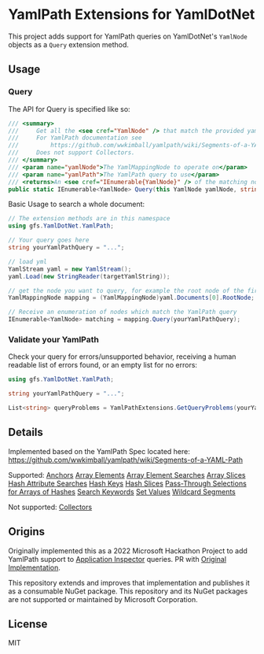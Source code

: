# YamlPath Extensions for YamlDotNet
This project adds support for YamlPath queries on YamlDotNet's `YamlNode` objects as a `Query` extension method.

## Usage

### Query
The API for Query is specified like so:
```csharp
/// <summary>
///     Get all the <see cref="YamlNode" /> that match the provided yamlPath query.
///     For YamlPath documentation see 
///         https://github.com/wwkimball/yamlpath/wiki/Segments-of-a-YAML-Path 
///     Does not support Collectors.
/// </summary>
/// <param name="yamlNode">The YamlMappingNode to operate on</param>
/// <param name="yamlPath">The YamlPath query to use</param>
/// <returns>An <see cref="IEnumerable{YamlNode}" /> of the matching nodes</returns>
public static IEnumerable<YamlNode> Query(this YamlNode yamlNode, string yamlPath)
```

Basic Usage to search a whole document:
```csharp
// The extension methods are in this namespace
using gfs.YamlDotNet.YamlPath;

// Your query goes here
string yourYamlPathQuery = "...";

// load yml
YamlStream yaml = new YamlStream();
yaml.Load(new StringReader(targetYamlString));

// get the node you want to query, for example the root node of the first document
YamlMappingNode mapping = (YamlMappingNode)yaml.Documents[0].RootNode;

// Receive an enumeration of nodes which match the YamlPath query
IEnumerable<YamlNode> matching = mapping.Query(yourYamlPathQuery);
```
### Validate your YamlPath
Check your query for errors/unsupported behavior, receiving a human readable list of errors found, or an empty list for no errors:
```csharp
using gfs.YamlDotNet.YamlPath;

string yourYamlPathQuery = "...";

List<string> queryProblems = YamlPathExtensions.GetQueryProblems(yourYamlPathQuery);
```

## Details
Implemented based on the YamlPath Spec located here: https://github.com/wwkimball/yamlpath/wiki/Segments-of-a-YAML-Path

Supported:
[Anchors](https://github.com/wwkimball/yamlpath/wiki/Segment:-Anchors)
[Array Elements](https://github.com/wwkimball/yamlpath/wiki/Segment:-Array-Elements)
[Array Element Searches](https://github.com/wwkimball/yamlpath/wiki/Segment:-Array-Element-Searches)
[Array Slices](https://github.com/wwkimball/yamlpath/wiki/Segment:-Array-Slices)
[Hash Attribute Searches](https://github.com/wwkimball/yamlpath/wiki/Segment:-Hash-Attribute-Searches)
[Hash Keys](https://github.com/wwkimball/yamlpath/wiki/Segment:-Hash-Keys)
[Hash Slices](https://github.com/wwkimball/yamlpath/wiki/Segment:-Hash-Slices)
[Pass-Through Selections for Arrays of Hashes](https://github.com/wwkimball/yamlpath/wiki/Segment:--Array-of-Hashes-Pass-Through-Selection)
[Search Keywords](https://github.com/wwkimball/yamlpath/wiki/Search-Keywords)
[Set Values](https://github.com/wwkimball/yamlpath/wiki/Segment:-Set-Values)
[Wildcard Segments](https://github.com/wwkimball/yamlpath/wiki/Wildcard-Segments)

Not supported:
[Collectors](https://github.com/wwkimball/yamlpath/wiki/Segment:-Collectors)

## Origins
Originally implemented this as a 2022 Microsoft Hackathon Project to add YamlPath support to [Application Inspector](https://github.com/microsoft/ApplicationInspector/) queries. PR with [Original Implementation](https://github.com/microsoft/ApplicationInspector/pull/509). 

This repository extends and improves that implementation and publishes it as a consumable NuGet package.  This repository and its NuGet packages are not supported or maintained by Microsoft Corporation.

## License
MIT